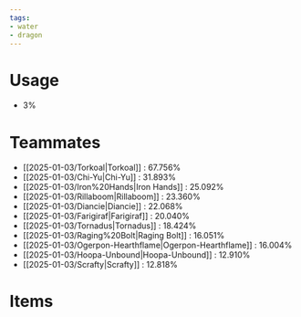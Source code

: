 ```yaml
---
tags:
- water
- dragon
---
```

# Usage
- 3%
# Teammates
- [[2025-01-03/Torkoal|Torkoal]] : 67.756%
- [[2025-01-03/Chi-Yu|Chi-Yu]] : 31.893%
- [[2025-01-03/Iron%20Hands|Iron Hands]] : 25.092%
- [[2025-01-03/Rillaboom|Rillaboom]] : 23.360%
- [[2025-01-03/Diancie|Diancie]] : 22.068%
- [[2025-01-03/Farigiraf|Farigiraf]] : 20.040%
- [[2025-01-03/Tornadus|Tornadus]] : 18.424%
- [[2025-01-03/Raging%20Bolt|Raging Bolt]] : 16.051%
- [[2025-01-03/Ogerpon-Hearthflame|Ogerpon-Hearthflame]] : 16.004%
- [[2025-01-03/Hoopa-Unbound|Hoopa-Unbound]] : 12.910%
- [[2025-01-03/Scrafty|Scrafty]] : 12.818%
# Items